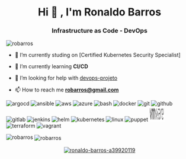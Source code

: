 <h1 align="center">Hi 👋 , I'm Ronaldo Barros</h1>
<h3 align="center">Infrastructure as Code - DevOps</h3>

<p align="left"> <img src="https://komarev.com/ghpvc/?username=robarros" alt="robarros" /> </p>

- 🔭 I’m currently studing on [Certified Kubernetes Security Specialist]

- 🌱 I’m currently learning **CI/CD**

- 🤝 I’m looking for help with [devops-projeto](https://github.com/robarros/devops-projeto)

- 📫 How to reach me **robarros@gmail.com**


<p align="left"><img src="https://www.vectorlogo.zone/logos/argoprojio/argoprojio-ar21.svg" alt="argocd" width="40" height="40"/> <img src="https://www.vectorlogo.zone/logos/ansible/ansible-ar21.svg" alt="ansible" width="40" height="40"/> <img src="https://devicons.github.io/devicon/devicon.git/icons/amazonwebservices/amazonwebservices-original-wordmark.svg" alt="aws" width="40" height="40"/> <img src="https://www.vectorlogo.zone/logos/microsoft_azure/microsoft_azure-icon.svg" alt="azure" width="40" height="40"/> <img src="https://www.vectorlogo.zone/logos/gnu_bash/gnu_bash-icon.svg" alt="bash" width="40" height="40"/> <img src="https://devicons.github.io/devicon/devicon.git/icons/docker/docker-original-wordmark.svg" alt="docker" width="40" height="40"/> <img src="https://www.vectorlogo.zone/logos/git-scm/git-scm-icon.svg" alt="git" width="40" height="40"/> <img src="https://www.vectorlogo.zone/logos/github/github-ar21.svg" alt="github" width="40" height="40"/> <img src="https://www.vectorlogo.zone/logos/gitlab/gitlab-ar21.svg" alt="gitlab" width="40" height="40"/> <img src="https://www.vectorlogo.zone/logos/jenkins/jenkins-icon.svg" alt="jenkins" width="40" height="40"/> <img src="https://www.vectorlogo.zone/logos/helmsh/helmsh-ar21.svg" alt="helm" width="40" height="40"/> <img src="https://www.vectorlogo.zone/logos/kubernetes/kubernetes-icon.svg" alt="kubernetes" width="40" height="40"/> <img src="https://devicons.github.io/devicon/devicon.git/icons/linux/linux-original.svg" alt="linux" width="40" height="40"/> <img src="https://www.vectorlogo.zone/logos/puppet/puppet-ar21.svg" alt="puppet" width="40" height="40"/> <img src="https://raw.githubusercontent.com/cncf/landscape/master/hosted_logos/vmware.svg" alt="vmware" width="40" height="40"/> <img src="https://www.vectorlogo.zone/logos/terraformio/terraformio-ar21.svg" alt="terraform" width="40" height="40"/> <img src="https://www.vectorlogo.zone/logos/vagrantup/vagrantup-icon.svg" alt="vagrant" width="40" height="40"/></p><p><img align="left" src="https://github-readme-stats.vercel.app/api/top-langs/?username=robarros&layout=compact&hide=html" alt="robarros" /></p>

<p>&nbsp;<img align="center" src="https://github-readme-stats.vercel.app/api?username=robarros&show_icons=true" alt="robarros" /></p>

<p align="center">
<a href="https://linkedin.com/in/ronaldo-barros-a39920119" target="blank"><img align="center" src="https://cdn.jsdelivr.net/npm/simple-icons@3.0.1/icons/linkedin.svg" alt="ronaldo-barros-a39920119" height="30" width="30" /></a>
</p>
